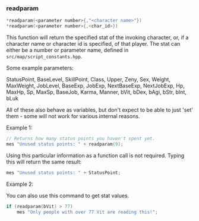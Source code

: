 ### readparam
```c
*readparam(<parameter number>{,"<character name>"})
*readparam(<parameter number>{,<char_id>})
```

This function will return the specified stat of the invoking character, or, if a
character name or character id is specified, of that player. The stat can either
be a number or parameter name, defined in  `src/map/script_constants.hpp`.

Some example parameters:

StatusPoint, BaseLevel, SkillPoint, Class, Upper, Zeny, Sex, Weight, MaxWeight,
JobLevel, BaseExp, JobExp, NextBaseExp, NextJobExp, Hp, MaxHp, Sp, MaxSp,
BaseJob, Karma, Manner, bVit, bDex, bAgi, bStr, bInt, bLuk

All of these also behave as variables, but don't expect to be able to just 'set'
them - some will not work for various internal reasons.

Example 1:

```c
// Returns how many status points you haven't spent yet.
mes "Unused status points: " + readparam(9);
```

Using this particular information as a function call is not required. Typing this
will return the same result:

```c
mes "Unused status points: " + StatusPoint;
```

Example 2:

You can also use this command to get stat values.

```c
if (readparam(bVit) > 77)
    mes "Only people with over 77 Vit are reading this!";
```
